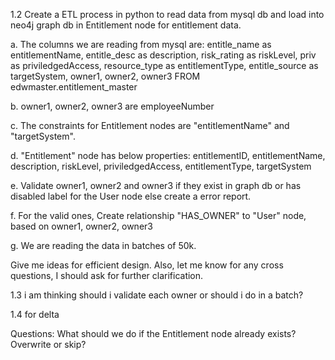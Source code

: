 
1.2
Create a ETL process in python to read data from mysql db and load into neo4j graph db in Entitlement node for entitlement data.

a. The columns we are reading from mysql are: 
entitle_name as entitlementName,
entitle_desc as description,
risk_rating as riskLevel,
priv as priviledgedAccess,
resource_type as entitlementType,
entitle_source as targetSystem,
owner1, owner2, owner3 
FROM edwmaster.entitlement_master

b. owner1, owner2, owner3 are employeeNumber 

c. The constraints for Entitlement nodes are "entitlementName" and "targetSystem".

d. "Entitlement" node has below properties:
entitlementID,
entitlementName,
description,
riskLevel,
priviledgedAccess,
entitlementType,
targetSystem

e. Validate owner1, owner2 and owner3 if they exist in graph db or has disabled label for the User node else create a error report.

f. For the valid ones, Create relationship "HAS_OWNER" to "User" node, based on owner1, owner2, owner3 

g. We are reading the data in batches of 50k.

Give me ideas for efficient design. Also, let me know for any cross questions, I should ask for further clarification.


1.3 i am thinking should i validate each owner or should i do in a batch?

1.4 for delta

Questions:
What should we do if the Entitlement node already exists? Overwrite or skip?
